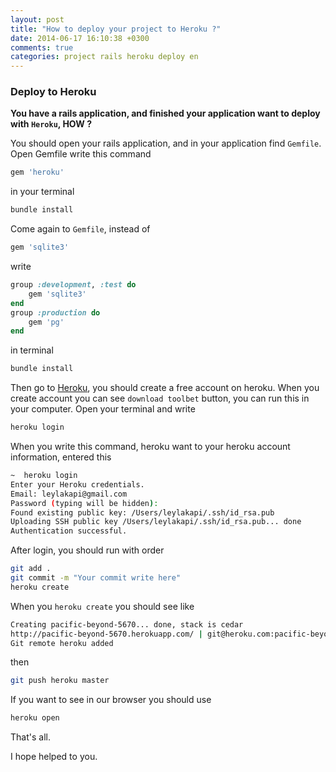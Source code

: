 ```yaml
---
layout: post
title: "How to deploy your project to Heroku ?"
date: 2014-06-17 16:10:38 +0300
comments: true
categories: project rails heroku deploy en
---
```


### Deploy to Heroku

**You have a rails application, and finished your application want to deploy with `Heroku`,  HOW ?**

You should open your rails application, and in your application find `Gemfile`. Open Gemfile write this command

``` ruby
gem 'heroku'
```
in your terminal

<!-- more -->

``` bash
bundle install
```
Come again to `Gemfile`, instead of

``` ruby
gem 'sqlite3'
```
write

``` ruby
group :development, :test do
    gem 'sqlite3'
end
group :production do
    gem 'pg'
end
```
in terminal

``` bash
bundle install
```
Then go to [Heroku](https://www.heroku.com), you should create a free account on heroku. When you create account you can see `download toolbet` button,
you can run this in your computer. Open your terminal and write

``` bash
heroku login
```

When you write this command, heroku want to your heroku account information, entered this

``` bash
~  heroku login
Enter your Heroku credentials.
Email: leylakapi@gmail.com
Password (typing will be hidden):
Found existing public key: /Users/leylakapi/.ssh/id_rsa.pub
Uploading SSH public key /Users/leylakapi/.ssh/id_rsa.pub... done
Authentication successful.
```

After login, you should run with order

``` bash
git add .
git commit -m "Your commit write here"
heroku create
```

When you `heroku create` you should see like

``` bash
Creating pacific-beyond-5670... done, stack is cedar
http://pacific-beyond-5670.herokuapp.com/ | git@heroku.com:pacific-beyond-5670.git
Git remote heroku added
```
then

``` bash
git push heroku master
```
If you want to see in our browser you should use

``` bash
heroku open
```
That's all.

I hope helped to you.